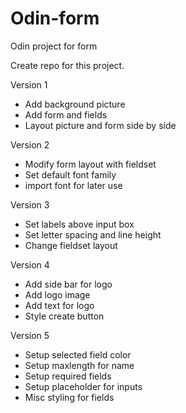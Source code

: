 # Odin-form
Odin project for form

Create repo for this project.

Version 1
- Add background picture
- Add form and fields
- Layout picture and form side by side

Version 2
- Modify form layout with fieldset
- Set default font family
- import font for later use

Version 3
- Set labels above input box 
- Set letter spacing and line height
- Change fieldset layout

Version 4
- Add side bar for logo
- Add logo image
- Add text for logo
- Style create button

Version 5
- Setup selected field color
- Setup maxlength for name
- Setup required fields
- Setup placeholder for inputs
- Misc styling for fields